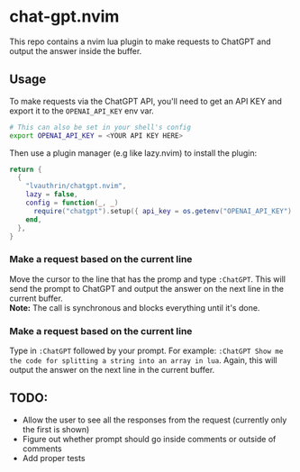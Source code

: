 # chat-gpt.nvim

This repo contains a nvim lua plugin to make requests to ChatGPT and output the answer inside the buffer.

## Usage

To make requests via the ChatGPT API, you'll need to get an API KEY and export it to the `OPENAI_API_KEY` env var.
```bash
# This can also be set in your shell's config
export OPENAI_API_KEY = <YOUR API KEY HERE>
```

Then use a plugin manager (e.g like lazy.nvim) to install the plugin:
```lua
return {
  {
    "lvauthrin/chatgpt.nvim",
    lazy = false,
    config = function(_, _)
      require("chatgpt").setup({ api_key = os.getenv("OPENAI_API_KEY") })
    end,
  },
}
```

### Make a request based on the current line

Move the cursor to the line that has the promp and type `:ChatGPT`.  This will send the prompt to ChatGPT and output the answer on the next line in the current buffer.  
**Note:** The call is synchronous and blocks everything until it's done.

### Make a request based on the current line
Type in `:ChatGPT` followed by your prompt.  For example: `:ChatGPT Show me the code for splitting a string into an array in lua`.  Again, this will output the answer on the next line in the current buffer.

## TODO:
* Allow the user to see all the responses from the request (currently only the first is shown) 
* Figure out whether prompt should go inside comments or outside of comments
* Add proper tests


